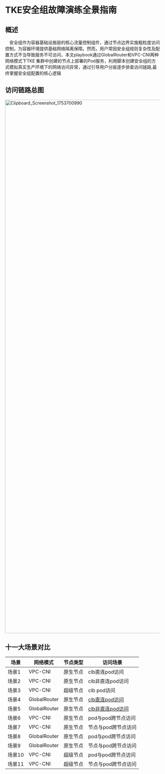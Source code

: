 # TKE安全组故障演练全景指南
## 概述

&emsp;安全组作为容器基础设施层的核心流量控制组件，通过节点边界实施粗粒度访问控制，为容器环境提供基础网络隔离保障。然而，用户常因安全组规则复杂性及配置方式不当导致服务不可访问，本文playbook通过GlobalRouter和VPC-CNI两种网络模式下TKE 集群中创建的节点上部署的Pod服务，利用脚本创建安全组的方式模拟真实生产环境下的网络访问异常，通过引导用户分层逐步排查访问链路,最终掌握安全组配置的核心逻辑
## 访问链路总图
[<img width="1720" height="1737" alt="Clipboard_Screenshot_1753700990" src="https://github.com/user-attachments/assets/f119eec0-6d72-4579-8c66-3922a706cc65" />
](https://github.com/aliantli/sg_playbook_1/blob/de2b28c6718825d4c671eba9587caf49fa51879d/playbook/image/flowchart.md)
## 十一大场景对比
| 场景            | 网络模式         |节点类型 |访问场景|
|----------------|----------------|------|--|
| 场景1   | VPC-CNI   |原生节点|clb直连pod访问|
| 场景2  | VPC-CNI      |原生节点|clb非直连pod访问|
| 场景3  | VPC-CNI   |超级节点|clb pod访问|
| 场景4  | GlobalRouter  |  原生节点|[clb直连pod访问](https://github.com/aliantli/sg_playbook_1/blob/3cb0a94bb5588576d5ee1edc166499d2ca134c8c/playbook/Global%20Router%E4%B8%8B%E7%9B%B4%E8%BF%9E%E5%A4%96%E7%BD%91%E8%AE%BF%E9%97%AEpod%E5%AE%89%E5%85%A8%E7%BB%84%E6%BC%94%E7%BB%83/readme.md)|
| 场景5  | GlobalRouter  |   原生节点|[clb非直连pod访问](https://github.com/aliantli/sg_playbook_1/blob/bbce340505885954c66d1225fae14a28eebc8dd7/playbook/Global%20Router%E4%B8%8B%E9%9D%9E%E7%9B%B4%E8%BF%9E%E5%A4%96%E7%BD%91%E8%AE%BF%E9%97%AEpod%E5%AE%89%E5%85%A8%E7%BB%84%E6%BC%94%E7%BB%83/readme.md)|
|场景6 |VPC-CNI|原生节点|pod与pod跨节点访问|
|场景7 |VPC-CNI|原生节点|节点与pod跨节点访问|
|场景8 |GlobalRouter |原生节点|pod与pod跨节点访问|
|场景9 |GlobalRouter |原生节点|节点与pod跨节点访问|
|场景10 |VPC-CNI|超级节点|pod与pod跨节点访问|
|场景11 |VPC-CNI|超级节点|节点与pod跨节点访问|
